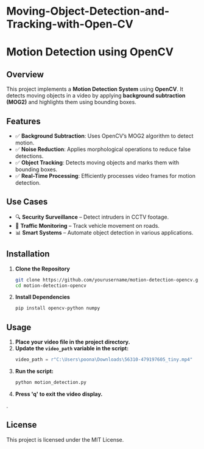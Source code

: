 # Moving-Object-Detection-and-Tracking-with-Open-CV

# Motion Detection using OpenCV

## Overview
This project implements a **Motion Detection System** using **OpenCV**. It detects moving objects in a video by applying **background subtraction (MOG2)** and highlights them using bounding boxes.

## Features
- ✅ **Background Subtraction**: Uses OpenCV’s MOG2 algorithm to detect motion.
- ✅ **Noise Reduction**: Applies morphological operations to reduce false detections.
- ✅ **Object Tracking**: Detects moving objects and marks them with bounding boxes.
- ✅ **Real-Time Processing**: Efficiently processes video frames for motion detection.

## Use Cases
- 🔍 **Security Surveillance** – Detect intruders in CCTV footage.
- 🚗 **Traffic Monitoring** – Track vehicle movement on roads.
- 📊 **Smart Systems** – Automate object detection in various applications.

## Installation
1. **Clone the Repository**
   ```sh
   git clone https://github.com/yourusername/motion-detection-opencv.git
   cd motion-detection-opencv
   ```
2. **Install Dependencies**
   ```sh
   pip install opencv-python numpy
   ```

## Usage
1. **Place your video file in the project directory.**
2. **Update the `video_path` variable in the script:**
   ```python
   video_path = r"C:\Users\poona\Downloads\56310-479197605_tiny.mp4"
   ```
3. **Run the script:**
   ```sh
   python motion_detection.py
   ```
4. **Press 'q' to exit the video display.**

.


## License
This project is licensed under the MIT License.

